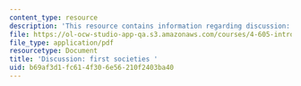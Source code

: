 ```yaml
---
content_type: resource
description: 'This resource contains information regarding discussion: first societies.'
file: https://ol-ocw-studio-app-qa.s3.amazonaws.com/courses/4-605-introduction-to-the-history-and-theory-of-architecture-spring-2012/b69af3d1fc614f306e56210f2403ba40_MIT4_605S12_rec01.pdf
file_type: application/pdf
resourcetype: Document
title: 'Discussion: first societies '
uid: b69af3d1-fc61-4f30-6e56-210f2403ba40
---
```

